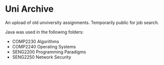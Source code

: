 # Uni Archive
An upload of old unviversity assignments.
Temporarily public for job search.

Java was used in the following folders:
- COMP2230 Algorithms
- COMP2240 Operating Systems
- SENG2200 Programming Paradigms
- SENG2250 Network Security
